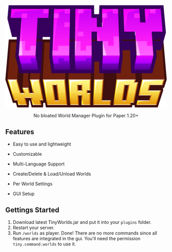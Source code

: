 <div align="center">
<div>
    <img src="https://raw.githubusercontent.com/teraprath/TinyWorlds/main/img/tinyworlds.png">
    <p>No bloated World Manager Plugin for Paper 1.20+ <p>
</div>
</div>

## Features

- Easy to use and lightweight
- Customizable
- Multi-Language Support
- Create/Delete & Load/Unload Worlds
- Per World Settings

- GUI Setup

## Gettings Started
1. Download latest TinyWorlds.jar and put it into your `plugins` folder.
2. Restart your server.
3. Run `/worlds` as player. Done! There are no more commands since all features are integrated in the gui. You'll need the permission `tiny.command.worlds` to use it.

